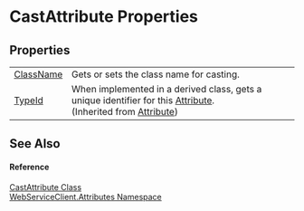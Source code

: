 # CastAttribute Properties




## Properties
<table>
<tr>
<td><a href="127ef9bf-77e6-cd4e-b1ec-8c8ad1dba5a7">ClassName</a></td>
<td>Gets or sets the class name for casting.</td></tr>
<tr>
<td><a href="https://learn.microsoft.com/dotnet/api/system.attribute.typeid" target="_blank" rel="noopener noreferrer">TypeId</a></td>
<td>When implemented in a derived class, gets a unique identifier for this <a href="https://learn.microsoft.com/dotnet/api/system.attribute" target="_blank" rel="noopener noreferrer">Attribute</a>.<br />(Inherited from <a href="https://learn.microsoft.com/dotnet/api/system.attribute" target="_blank" rel="noopener noreferrer">Attribute</a>)</td></tr>
</table>

## See Also


#### Reference
<a href="080f5ed5-996e-bc4e-5efb-a43b4fd9409f">CastAttribute Class</a>  
<a href="cd791089-7108-c03a-6f29-5b3d79b0fadf">WebServiceClient.Attributes Namespace</a>  
